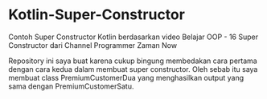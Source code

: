 # Kotlin-Super-Constructor
Contoh Super Constructor Kotlin berdasarkan video Belajar OOP - 16 Super Constructor dari Channel Programmer Zaman Now

Repository ini saya buat karena cukup bingung membedakan cara pertama dengan cara kedua dalam membuat super constructor.
Oleh sebab itu saya membuat class PremiumCustomerDua yang menghasilkan output yang sama dengan PremiumCustomerSatu.

